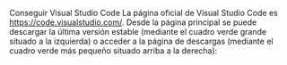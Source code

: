 Conseguir Visual Studio Code
La página oficial de Visual Studio Code es https://code.visualstudio.com/. 
Desde la página principal se puede descargar la última versión estable (mediante el cuadro verde grande situado a la izquierda) 
o acceder a la página de descargas (mediante el cuadro verde más pequeño situado arriba a la derecha):
